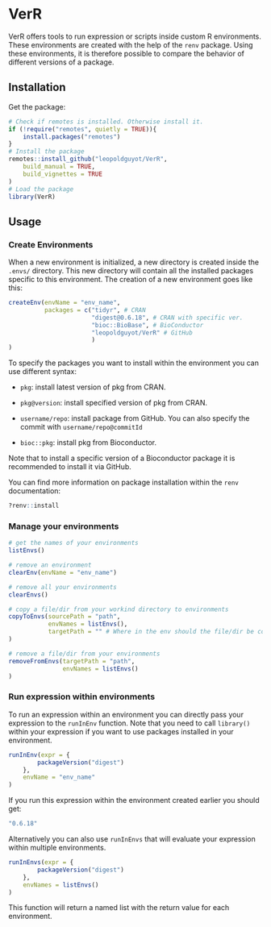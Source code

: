 # VerR

VerR offers tools to run expression or scripts inside custom R environments.
These environments are created with the help of the `renv` package.
Using these environments, it is therefore possible to compare the behavior
of different versions of a package.

## Installation

Get the package:

```r
# Check if remotes is installed. Otherwise install it.
if (!require("remotes", quietly = TRUE)){
    install.packages("remotes")
}
# Install the package
remotes::install_github("leopoldguyot/VerR",
    build_manual = TRUE,
    build_vignettes = TRUE
)
# Load the package
library(VerR)
```

## Usage

### Create Environments

When a new environment is initialized, a new directory is created inside the
`.envs/` directory. This new directory will contain all the installed packages 
specific to this environment. The creation of a new environment goes like this:

``` r
createEnv(envName = "env_name",
          packages = c("tidyr", # CRAN
                       "digest@0.6.18", # CRAN with specific ver.
                       "bioc::BioBase", # BioConductor
                       "leopoldguyot/VerR" # GitHub
                       )    
)
```

To specify the packages you want to install within the environment you can use
different syntax:

- `pkg`: install latest version of pkg from CRAN.

- `pkg@version`: install specified version of pkg from CRAN.

- `username/repo`: install package from GitHub. You can also specify the commit
 with `username/repo@commitId`

- `bioc::pkg`: install pkg from Bioconductor.

Note that to install a specific version of a Bioconductor package it is
recommended to install it via GitHub.

You can find more information on package installation within the `renv`
documentation:

``` r
?renv::install
```

### Manage your environments

``` r
# get the names of your environments
listEnvs()

# remove an environment
clearEnv(envName = "env_name")

# remove all your environments
clearEnvs()

# copy a file/dir from your workind directory to environments
copyToEnvs(sourcePath = "path",
           envNames = listEnvs(),
           targetPath = "" # Where in the env should the file/dir be copied 
)

# remove a file/dir from your environments
removeFromEnvs(targetPath = "path",
               envNames = listEnvs()
)
```
### Run expression within environments

To run an expression within an environment you can directly pass your 
expression to the `runInEnv` function. Note that you need to call `library()`
within your expression if you want to use packages installed in your 
environment.

``` r
runInEnv(expr = {
        packageVersion("digest")
    },
    envName = "env_name"
)
```

If you run this expression within the environment created earlier 
you should get:

``` r
"0.6.18"
```

Alternatively you can also use `runInEnvs` that will evaluate your expression
within multiple environments.

``` r
runInEnvs(expr = {
        packageVersion("digest")
    },
    envNames = listEnvs()
)
```

This function will return a named list with the return value for each 
environment.
